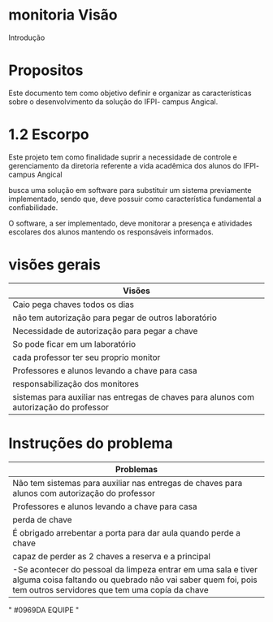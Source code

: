 # monitoria Visão
Introdução

# Propositos

Este documento tem como objetivo definir e organizar as características sobre o desenvolvimento da solução do IFPI- campus Angical.

# 1.2 Escorpo
Este projeto tem como finalidade suprir a necessidade de controle e gerenciamento da diretoria referente a vida acadêmica dos alunos do IFPI- campus Angical

busca uma solução em software para substituir um sistema previamente implementado, sendo que, deve possuir como característica fundamental a confiabilidade.

O software, a ser implementado, deve monitorar a presença e atividades escolares dos alunos mantendo os responsáveis informados.

# visões gerais

| Visões  |
| --------------|
| Caio pega chaves todos os dias |
| não tem autorização para pegar de outros laboratório |
| Necessidade de autorização para pegar a chave |
| So pode ficar em um laboratório |
| cada professor ter seu proprio monitor |
| Professores e alunos levando a chave para casa |
| responsabilização dos monitores |
| sistemas para auxiliar nas entregas de chaves para alunos com autorização do professor |


# Instruções do problema

| Problemas | 
| --------- |
| Não tem sistemas para auxiliar nas entregas de chaves para alunos com autorização do professor |
| Professores e alunos levando a chave para casa |
| perda de chave |
| É obrigado arrebentar a porta para dar aula quando perde a chave |
| capaz de perder as 2 chaves a reserva e a principal |
| -Se acontecer do pessoal da limpeza entrar em uma sala e tiver alguma coisa faltando ou quebrado não vai saber quem foi, pois tem outros servidores que tem uma copía da chave |

" #0969DA EQUIPE "
